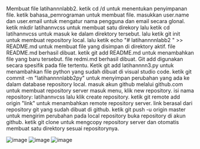 Membuat file latihannnlabb2.
ketik cd /d untuk menentukan penyimpanan file. 
ketik bahasa_pemrograman untuk membuat file.
masukkan  user.name dan user.email untuk mengatur nama pengguna dan email secara glonal. 
ketik mkdir latihannvcss untuk membuat satu direkory lalu ketik cd latihannvcss untuk masuk ke dalam direktory tersebut. 
lalu ketik git init untuk membuat repository local.
lalu ketik echo "# latihannnnlabb2 " >> README.md untuk membuat file yang disimpan di direktory aktif. file README.md berhasil dibuat.
ketik git add README.md untuk menambahkan file yang baru tersebut. file redmi.md berhasil dibuat. Git add digunakan secara spesifik pada file tertentu. 
Ketik git add latihannnn3.py untuk menambahkan file python yang sudah dibuat di visual studio code.
ketik git commit -m "latihannnnlabb2py" untuk menyimpan perubahan yang ada ke dalam database repository local. 
masuk akun github melalui github.com untuk membuat repository server masuk menu, klik new repository. isi nama repository: latihannvcss lalu klik create repository.
ketik git remote add origin "link" untuk menambahkan remote repository server. link berasal dari repository git yang sudah dibuat di github.
ketik git push -u origin master untuk mengirim perubahan pada local repository buka repository di akun github.
ketik git clone untuk mengcopy repository server dan otomatis membuat satu direktory sesuai repositorynya.

![image](https://github.com/hanur1303/latihannnlabb2/assets/148194701/a8582a57-fc96-48b8-82c0-83a108a58112)
![image](https://github.com/hanur1303/latihannnlabb2/assets/148194701/d5e8e58f-36a4-4421-bc62-3b4dc8a88142)
![image](https://github.com/hanur1303/latihannnlabb2/assets/148194701/ca875e57-5e3f-4eb1-b7ae-f7787befa0a9)


